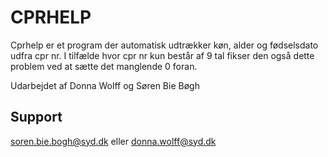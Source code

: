 # CPRHELP

Cprhelp er et program der automatisk udtrækker køn, alder og fødselsdato udfra cpr nr.
I tilfælde hvor cpr nr kun består af 9 tal fikser den også dette problem ved at sætte det manglende 0 foran.


Udarbejdet af Donna Wolff og Søren Bie Bøgh

## Support
 
soren.bie.bogh@syd.dk eller donna.wolff@syd.dk
